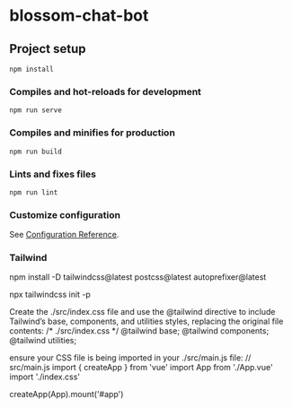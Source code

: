 # blossom-chat-bot

## Project setup
```
npm install
```

### Compiles and hot-reloads for development
```
npm run serve
```

### Compiles and minifies for production
```
npm run build
```

### Lints and fixes files
```
npm run lint
```

### Customize configuration
See [Configuration Reference](https://cli.vuejs.org/config/).

### Tailwind
npm install -D tailwindcss@latest postcss@latest autoprefixer@latest

npx tailwindcss init -p

Create the ./src/index.css file and use the @tailwind directive to include Tailwind’s base, components, and utilities styles, replacing the original file contents:
/* ./src/index.css */
@tailwind base;
@tailwind components;
@tailwind utilities;

ensure your CSS file is being imported in your ./src/main.js file:
// src/main.js
import { createApp } from 'vue'
import App from './App.vue'
import './index.css'

createApp(App).mount('#app')


